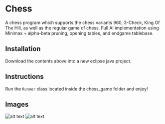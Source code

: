 # Chess
A chess program which supports the chess variants 960, 3-Check, King Of The Hill, as well as the regular game of chess. Full AI implementation  using Minimax + alpha-beta pruning, opening tables, and endgame tablebase.

## Installation
Download the contents above into a new eclipse java project.

## Instructions
Run the ```Runner``` class located inside the chess_game folder and enjoy!

## Images
![alt text](https://user-images.githubusercontent.com/16503485/28979149-aca6b2b8-7916-11e7-9e78-3a3dec50d8fd.png)
![alt text](https://user-images.githubusercontent.com/16503485/28979151-ae4f366c-7916-11e7-8a22-b0c338969882.png)
